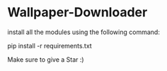 # Wallpaper-Downloader

install all the modules using the following command:

pip install -r requirements.txt

Make sure to give a Star :) 
